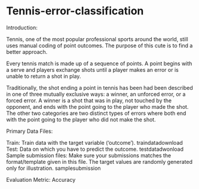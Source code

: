 # Tennis-error-classification

Introduction:

Tennis, one of the most popular professional sports around the world, still uses manual coding of point outcomes. The purpose of this cute is to find a better approach.

Every tennis match is made up of a sequence of points. A point begins with a serve and players exchange shots until a player makes an error or is unable to return a shot in play.

Traditionally, the shot ending a point in tennis has been had been described in one of three mutually exclusive ways: a winner, an unforced error, or a forced error. A winner is a shot that was in play, not touched by the opponent, and ends with the point going to the player who made the shot. The other two categories are two distinct types of errors where both end with the point going to the player who did not make the shot.

Primary Data Files:

Train: Train data with the target variable (‘outcome’). traindatadownload
Test: Data on which you have to predict the outcome. testdatadwonload
Sample submission files: Make sure your submissions matches the format/template given in this file. The target values are randomly generated only for illustration. samplesubmission

Evaluation Metric: Accuracy

